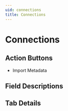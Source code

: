 ```yaml
---
uid: connections
title: Connections
---
```

# Connections

## Action Buttons

* Import Metadata 

[//]: # (TODO: Include/Link to Import Metadata document)

## Field Descriptions

## Tab Details

